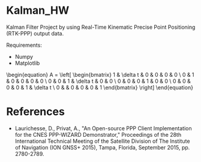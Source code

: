 # Kalman_HW

Kalman Filter Project by using Real-Time Kinematic Precise Point Positioning (RTK-PPP) output data.

Requirements:
- Numpy
- Matplotlib


\begin{equation}
    A = \left[ 
        \begin{bmatrix}
            1 & \delta t & 0 & 0 & 0 & 0 \\
            0 & 1        & 0 & 0 & 0 & 0 \\
            0 & 0        & 1 & \delta t  & 0 & 0 \\
            0 & 0        & 0 & 1 & 0 & 0 \\
            0 & 0        & 0 & 0 & 1 & \delta t  \\
            0 &          & 0 & 0 & 0 & 1 
        \end{bmatrix}
        \right]
\end{equation}
# References

- Laurichesse, D., Privat, A., "An Open-source PPP Client Implementation for the CNES PPP-WIZARD Demonstrator," Proceedings of the 28th International Technical Meeting of the Satellite Division of The Institute of Navigation (ION GNSS+ 2015), Tampa, Florida, September 2015, pp. 2780-2789.
